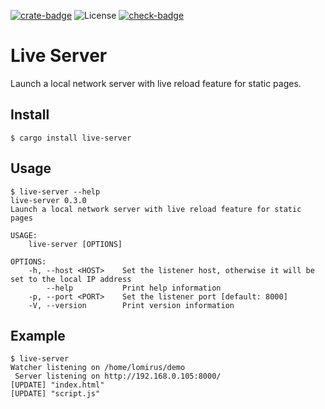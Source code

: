 [![crate-badge]](crate-link)
![License](https://img.shields.io/crates/l/live-server)
[![check-badge]][check-link]

[crate-badge]: https://img.shields.io/crates/v/live-server
[crate-link]: https://crates.io/crates/live-server
[check-badge]: https://github.com/lomirus/live-server/workflows/check/badge.svg
[check-link]: https://github.com/lomirus/live-server/actions/workflows/check.yaml

# Live Server

Launch a local network server with live reload feature for static pages.

## Install

```console
$ cargo install live-server
```

## Usage

```console
$ live-server --help
live-server 0.3.0
Launch a local network server with live reload feature for static pages

USAGE:
    live-server [OPTIONS]

OPTIONS:
    -h, --host <HOST>    Set the listener host, otherwise it will be set to the local IP address
        --help           Print help information
    -p, --port <PORT>    Set the listener port [default: 8000]
    -V, --version        Print version information
```

## Example

```console
$ live-server
Watcher listening on /home/lomirus/demo
 Server listening on http://192.168.0.105:8000/
[UPDATE] "index.html"
[UPDATE] "script.js"
```